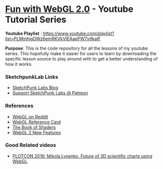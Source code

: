 # [Fun with WebGL 2.0](https://but0n.github.io/FunWithWebGL2/) - Youtube Tutorial Series

**Youtube Playlist** : 
https://www.youtube.com/playlist?list=PLMinhigDWz6emRKVkVIEAaePW7vtIkaIF

**Purpose**:
This is the code repository for all the lessons of my youtube series. This hopefully make it easier for users to learn by downloading the specific lesson source to play around with to get a better understanding of how it works.

### SketchpunkLab Links
* [SketchPunk Labs Blog](http://sketchpunklabs.tumblr.com/)
* [Support SketchPunk Labs @ Patreon](https://www.patreon.com/sketchpunk)

### References
* [WebGL on Reddit](https://www.reddit.com/r/webgl/)
* [WebGL Reference Card](https://www.khronos.org/developers/reference-cards/)
* [The Book of Shaders](https://thebookofshaders.com/)
* [WebGL 2 New Features](http://www.realtimerendering.com/blog/webgl-2-new-features/)

### Good Related videos 
* [PLOTCON 2016: Mikola Lysenko, Future of 3D scientific charts using WebGL](https://www.youtube.com/watch?v=rFjszW5L2aw)
